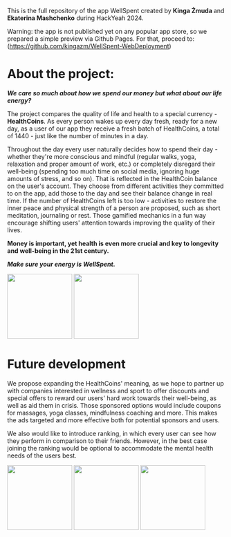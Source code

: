 This is the full repository of the app WellSpent created by <b> Kinga Żmuda </b> and <b>Ekaterina Mashchenko</b> during HackYeah 2024.

Warning: the app is not published yet on any popular app store, so we prepared a simple preview via Github Pages. For that, proceed to: (https://github.com/kingazm/WellSpent-WebDeployment)

# About the project:
<b><I>We care so much about how we spend our money but what about our life energy?</i></b>

The project compares the quality of life and health to a special currency - <b>HealthCoins</b>.
As every person wakes up every day fresh, ready for a new day, as a user of our app they receive a fresh batch of HealthCoins, a total of 1440 - just like the number of minutes in a day.

Throughout the day every user naturally decides how to spend their day - whether they're more conscious and mindful (regular walks, yoga, relaxation and proper amount of work, etc.) or completely disregard their well-being (spending too much time on social media, ignoring huge amounts of stress, and so on). That is reflected in the HealthCoin balance on the user's account. They choose from different activities they committed to on the app, add those to the day and see their balance change in real time.
If the number of HealthCoins left is too low - activities to restore the inner peace and physical strength of a person are proposed, such as short meditation, journaling or rest.
Those gamified mechanics in a fun way encourage shifting users' attention towards improving the quality of their lives.

<b>Money is important, yet health is even more crucial and key to longevity and well-being in the 21st century.</b>

<i><b>Make sure your energy is WellSpent. </i></b>

<img src="https://media.discordapp.net/attachments/1289475425340231743/1289863148144300112/IMG_9385.png?ex=66fa5e2b&is=66f90cab&hm=ff1585eae25abce0c274cea48c3bd5a45ccfd14fb38f87016990eabe4dba36cf&=&format=webp&quality=lossless&width=262&height=567" width="150" />

<img src="https://media.discordapp.net/attachments/1289475425340231743/1289863147523407883/IMG_9384.png?ex=66fa5e2a&is=66f90caa&hm=aa8d241828c1d918d8e043287aa56d3d07da05a1138f466c62d365a4fa67b411&=&format=webp&quality=lossless&width=262&height=567" width="150" />

# Future development
We propose expanding the HealthCoins' meaning, as we hope to partner up with companies interested in wellness and sport to offer discounts and special offers to reward our users' hard work towards their well-being, as well as aid them in crisis. Those sponsored options would include coupons for massages, yoga classes, mindfulness coaching and more. This makes the ads targeted and more effective both for potential sponsors and users. 

We also would like to introduce ranking, in which every user can see how they perform in comparison to their friends. However, in the best case joining the ranking would be optional to accommodate the mental health needs of the users best.

<img src="https://media.discordapp.net/attachments/1289475425340231743/1289860924642955304/IMG_9380.png?ex=66fa5c18&is=66f90a98&hm=424312bc4ba9e4237e587ae7504327a3b18eec3cf67c7a526c5bfc275138324d&=&format=webp&quality=lossless&width=262&height=567" width="150" />

<img src="https://media.discordapp.net/attachments/1289475425340231743/1289861701101162619/IMG_9381.png?ex=66fa5cd2&is=66f90b52&hm=ad7028bab71f2205d6bf14e04a1edc0bd8bf6cc536cdd9497140b46797181b07&=&format=webp&quality=lossless&width=262&height=567" width="150" />

<img src="https://media.discordapp.net/attachments/1289475425340231743/1289861701751013387/IMG_9382.png?ex=66fa5cd2&is=66f90b52&hm=665f19e7277c289cc0ce499f86172e65c55e387412aad36109a1bb44c535c7cc&=&format=webp&quality=lossless&width=262&height=567" width="150" />

